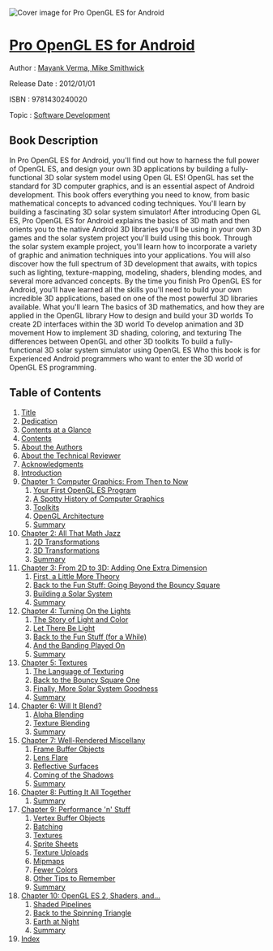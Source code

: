 ![Cover image for Pro OpenGL ES for Android](https://imgdetail.ebookreading.net/cover/cover/software_development/EB9781430240020.jpg)

[Pro OpenGL ES for Android](https://ebookreading.net/view/book/Pro+OpenGL+ES+for+Android-EB9781430240020_1.html "Pro OpenGL ES for Android")
====================================================================================================================

Author : [Mayank Verma](https://ebookreading.net/search/author/Mayank+Verma),[ Mike Smithwick](https://ebookreading.net/search/author/+Mike+Smithwick)

Release Date : 2012/01/01

ISBN : 9781430240020

Topic : [Software Development](https://ebookreading.net/search/category/software-development)

Book Description
-----------------

In Pro OpenGL ES for Android, you'll find out how to harness the full power of OpenGL ES, and design your own 3D applications by building a fully-functional 3D solar system model using Open GL ES!
OpenGL has set the standard for 3D computer graphics, and is an essential aspect of Android development. This book offers everything you need to know, from basic mathematical concepts to advanced coding techniques. You'll learn by building a fascinating 3D solar system simulator!
After introducing Open GL ES, Pro OpenGL ES for Android explains the basics of 3D math and then orients you to the native Android 3D libraries you'll be using in your own 3D games and the solar system project you'll build using this book. Through the solar system example project, you'll learn how to incorporate a variety of graphic and animation techniques into your applications. You will also discover how the full spectrum of 3D development that awaits, with topics such as lighting, texture-mapping, modeling, shaders, blending modes, and several more advanced concepts.
By the time you finish Pro OpenGL ES for Android, you'll have learned all the skills you'll need to build your own incredible 3D applications, based on one of the most powerful 3D libraries available.
What you'll learn
The basics of 3D mathematics, and how they are applied in the OpenGL library
How to design and build your 3D worlds
To create 2D interfaces within the 3D world
To develop animation and 3D movement
How to implement 3D shading, coloring, and texturing
The differences between OpenGL and other 3D toolkits
To build a fully-functional 3D solar system simulator using OpenGL ES
Who this book is for
Experienced Android programmers who want to enter the 3D world of OpenGL ES programming.
              
Table of Contents
-----------------

1. [Title](https://ebookreading.net/view/book/Pro+OpenGL+ES+for+Android-EB9781430240020_2.html)
1. [Dedication](https://ebookreading.net/view/book/Pro+OpenGL+ES+for+Android-EB9781430240020_4.html)
1. [Contents at a Glance](https://ebookreading.net/view/book/Pro+OpenGL+ES+for+Android-EB9781430240020_5.html)
1. [Contents](https://ebookreading.net/view/book/Pro+OpenGL+ES+for+Android-EB9781430240020_6.html)
1. [About the Authors](https://ebookreading.net/view/book/Pro+OpenGL+ES+for+Android-EB9781430240020_7.html)
1. [About the Technical Reviewer](https://ebookreading.net/view/book/Pro+OpenGL+ES+for+Android-EB9781430240020_8.html)
1. [Acknowledgments](https://ebookreading.net/view/book/Pro+OpenGL+ES+for+Android-EB9781430240020_9.html)
1. [Introduction](https://ebookreading.net/view/book/Pro+OpenGL+ES+for+Android-EB9781430240020_10.html)
1. [Chapter 1: Computer Graphics: From Then to Now](https://ebookreading.net/view/book/Pro+OpenGL+ES+for+Android-EB9781430240020_11.html#ch1)
    1. [Your First OpenGL ES Program](https://ebookreading.net/view/book/Pro+OpenGL+ES+for+Android-EB9781430240020_11.html#s001-0)
    1. [A Spotty History of Computer Graphics](https://ebookreading.net/view/book/Pro+OpenGL+ES+for+Android-EB9781430240020_11.html#s001-1)
    1. [Toolkits](https://ebookreading.net/view/book/Pro+OpenGL+ES+for+Android-EB9781430240020_11.html#s001-7)
    1. [OpenGL Architecture](https://ebookreading.net/view/book/Pro+OpenGL+ES+for+Android-EB9781430240020_11.html#s001-16)
    1. [Summary](https://ebookreading.net/view/book/Pro+OpenGL+ES+for+Android-EB9781430240020_11.html#s001-17)
1. [Chapter 2: All That Math Jazz](https://ebookreading.net/view/book/Pro+OpenGL+ES+for+Android-EB9781430240020_12.html#ch2)
    1. [2D Transformations](https://ebookreading.net/view/book/Pro+OpenGL+ES+for+Android-EB9781430240020_12.html#s001-18)
    1. [3D Transformations](https://ebookreading.net/view/book/Pro+OpenGL+ES+for+Android-EB9781430240020_12.html#s001-22)
    1. [Summary](https://ebookreading.net/view/book/Pro+OpenGL+ES+for+Android-EB9781430240020_12.html#s001-26)
1. [Chapter 3: From 2D to 3D: Adding One Extra Dimension](https://ebookreading.net/view/book/Pro+OpenGL+ES+for+Android-EB9781430240020_13.html#ch3)
    1. [First, a Little More Theory](https://ebookreading.net/view/book/Pro+OpenGL+ES+for+Android-EB9781430240020_13.html#s001-27)
    1. [Back to the Fun Stuff: Going Beyond the Bouncy Square](https://ebookreading.net/view/book/Pro+OpenGL+ES+for+Android-EB9781430240020_13.html#s001-31)
    1. [Building a Solar System](https://ebookreading.net/view/book/Pro+OpenGL+ES+for+Android-EB9781430240020_13.html#s001-36)
    1. [Summary](https://ebookreading.net/view/book/Pro+OpenGL+ES+for+Android-EB9781430240020_13.html#s001-37)
1. [Chapter 4: Turning On the Lights](https://ebookreading.net/view/book/Pro+OpenGL+ES+for+Android-EB9781430240020_14.html#ch4)
    1. [The Story of Light and Color](https://ebookreading.net/view/book/Pro+OpenGL+ES+for+Android-EB9781430240020_14.html#s001-52)
    1. [Let There Be Light](https://ebookreading.net/view/book/Pro+OpenGL+ES+for+Android-EB9781430240020_14.html#s001-39)
    1. [Back to the Fun Stuff (for a While)](https://ebookreading.net/view/book/Pro+OpenGL+ES+for+Android-EB9781430240020_14.html#s001-40)
    1. [And the Banding Played On](https://ebookreading.net/view/book/Pro+OpenGL+ES+for+Android-EB9781430240020_14.html#s001-56)
    1. [Summary](https://ebookreading.net/view/book/Pro+OpenGL+ES+for+Android-EB9781430240020_14.html#s001-57)
1. [Chapter 5: Textures](https://ebookreading.net/view/book/Pro+OpenGL+ES+for+Android-EB9781430240020_15.html#ch5)
    1. [The Language of Texturing](https://ebookreading.net/view/book/Pro+OpenGL+ES+for+Android-EB9781430240020_15.html#s001-58)
    1. [Back to the Bouncy Square One](https://ebookreading.net/view/book/Pro+OpenGL+ES+for+Android-EB9781430240020_15.html#s001-63)
    1. [Finally, More Solar System Goodness](https://ebookreading.net/view/book/Pro+OpenGL+ES+for+Android-EB9781430240020_15.html#s001-67)
    1. [Summary](https://ebookreading.net/view/book/Pro+OpenGL+ES+for+Android-EB9781430240020_15.html#s001-68)
1. [Chapter 6: Will It Blend?](https://ebookreading.net/view/book/Pro+OpenGL+ES+for+Android-EB9781430240020_16.html#ch6)
    1. [Alpha Blending](https://ebookreading.net/view/book/Pro+OpenGL+ES+for+Android-EB9781430240020_16.html#s001-69)
    1. [Texture Blending](https://ebookreading.net/view/book/Pro+OpenGL+ES+for+Android-EB9781430240020_16.html#s001-72)
    1. [Summary](https://ebookreading.net/view/book/Pro+OpenGL+ES+for+Android-EB9781430240020_16.html#s001-75)
1. [Chapter 7: Well-Rendered Miscellany](https://ebookreading.net/view/book/Pro+OpenGL+ES+for+Android-EB9781430240020_17.html#ch7)
    1. [Frame Buffer Objects](https://ebookreading.net/view/book/Pro+OpenGL+ES+for+Android-EB9781430240020_17.html#s001-76)
    1. [Lens Flare](https://ebookreading.net/view/book/Pro+OpenGL+ES+for+Android-EB9781430240020_17.html#s001-79)
    1. [Reflective Surfaces](https://ebookreading.net/view/book/Pro+OpenGL+ES+for+Android-EB9781430240020_17.html#s001-80)
    1. [Coming of the Shadows](https://ebookreading.net/view/book/Pro+OpenGL+ES+for+Android-EB9781430240020_17.html#s001-81)
    1. [Summary](https://ebookreading.net/view/book/Pro+OpenGL+ES+for+Android-EB9781430240020_17.html#s001-86)
1. [Chapter 8: Putting It All Together](https://ebookreading.net/view/book/Pro+OpenGL+ES+for+Android-EB9781430240020_18.html#ch8)
    1. [Summary](https://ebookreading.net/view/book/Pro+OpenGL+ES+for+Android-EB9781430240020_18.html#s001-95)
1. [Chapter 9: Performance &#39;n&#39; Stuff](https://ebookreading.net/view/book/Pro+OpenGL+ES+for+Android-EB9781430240020_19.html#ch9)
    1. [Vertex Buffer Objects](https://ebookreading.net/view/book/Pro+OpenGL+ES+for+Android-EB9781430240020_19.html#s001-96)
    1. [Batching](https://ebookreading.net/view/book/Pro+OpenGL+ES+for+Android-EB9781430240020_19.html#s001-97)
    1. [Textures](https://ebookreading.net/view/book/Pro+OpenGL+ES+for+Android-EB9781430240020_19.html#s001-98)
    1. [Sprite Sheets](https://ebookreading.net/view/book/Pro+OpenGL+ES+for+Android-EB9781430240020_19.html#s001-99)
    1. [Texture Uploads](https://ebookreading.net/view/book/Pro+OpenGL+ES+for+Android-EB9781430240020_19.html#s001-100)
    1. [Mipmaps](https://ebookreading.net/view/book/Pro+OpenGL+ES+for+Android-EB9781430240020_19.html#s001-101)
    1. [Fewer Colors](https://ebookreading.net/view/book/Pro+OpenGL+ES+for+Android-EB9781430240020_19.html#s001-102)
    1. [Other Tips to Remember](https://ebookreading.net/view/book/Pro+OpenGL+ES+for+Android-EB9781430240020_19.html#s001-103)
    1. [Summary](https://ebookreading.net/view/book/Pro+OpenGL+ES+for+Android-EB9781430240020_19.html#s001-104)
1. [Chapter 10: OpenGL ES 2, Shaders, and…](https://ebookreading.net/view/book/Pro+OpenGL+ES+for+Android-EB9781430240020_20.html#ch10)
    1. [Shaded Pipelines](https://ebookreading.net/view/book/Pro+OpenGL+ES+for+Android-EB9781430240020_20.html#s001-105)
    1. [Back to the Spinning Triangle](https://ebookreading.net/view/book/Pro+OpenGL+ES+for+Android-EB9781430240020_20.html#s001-109)
    1. [Earth at Night](https://ebookreading.net/view/book/Pro+OpenGL+ES+for+Android-EB9781430240020_20.html#s001-110)
    1. [Summary](https://ebookreading.net/view/book/Pro+OpenGL+ES+for+Android-EB9781430240020_20.html#s001-113)
1. [Index](https://ebookreading.net/view/book/Pro+OpenGL+ES+for+Android-EB9781430240020_21.html#index)

